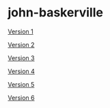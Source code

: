 john-baskerville
================
[Version 1](http://aineoh.github.io/john-baskerville/version-1.html)

[Version 2](http://aineoh.github.io/john-baskerville/version-2.html)

[Version 3](http://aineoh.github.io/john-baskerville/version-3.html)

[Version 4](http://aineoh.github.io/john-baskerville/version-4.html)

[Version 5](http://aineoh.github.io/john-baskerville/version-5.html)

[Version 6](http://aineoh.github.io/john-baskerville/version-6.html)

